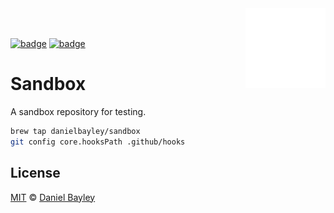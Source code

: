 <img title="Sandbox" alt="cube" src="logo.svg" align="right" width="128vw"/>
<br><br>

[![badge][ci]][circle]
[![badge][ci2]][bitrise]

Sandbox
=======
A sandbox repository for testing.

~~~ sh
brew tap danielbayley/sandbox
git config core.hooksPath .github/hooks
~~~

License
-------
[MIT] © [Daniel Bayley]

[MIT]:                LICENSE.md
[Daniel Bayley]:      https://github.com/danielbayley

[ci]:                 https://flat.badgen.net/circleci/github/danielbayley/homebrew-adobe
[circle]:             https://circleci.com/gh/danielbayley/sandbox
[ci2]:                https://img.shields.io/bitrise/74490a630893e690/master.svg?token=aOPHorZqItNRdaDZLIHJnQ&style=flat-square
[bitrise]:            https://bitrise.io/app/74490a630893e690
